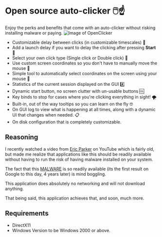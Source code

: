 # Open source auto-clicker 🖱️☝️

Enjoy the perks and benefits that come with an auto-clicker without risking installing malware or paying. 
![Image of OpenClicker](https://github.com/deetonn/OpenClicker/blob/master/OpenClicker/assets/media/app-screenshot-v2.png)
 * Customizable delay between clicks (in customizable timescales) 🦥
 * Add a launch delay if you want to delay the clicking after pressing **Start** 🚀
 * Select your own click type (Single click or Double click) 🤩
 * Use custom screen coordinates so you don't have to manually move the mouse 🐬
 * Simple tool to automatically select coordinates on the screen using your mouse 🎰
 * Statistics of the current session displayed on the GUI #️⃣
 * Dynamic start button, no screen clutter with un-usable buttons 🆒
 * Key binds to stop for cases where you're clicking everything in sight! 🌪️
 * Built-in, out of the way tooltips so you can learn on the fly 🤓
 * On GUI log to view what is happening at all times, along with a dynamic UI that changes when needed. 📋
 * On disk configuration that is completely customizable.

## Reasoning
I recently watched a video from [Eric Parker](https://www.youtube.com/watch?v=pN6VyYOfLIk) on YouTube which is fairly old, but made me realize that applications like this should be readily available without having to run the risk of having malware installed on your system.

The fact that this [MALWARE](https://sourceforge.net/projects/orphamielautoclicker/) is so readily available (its the first result on Google to this day, 4 years later) is mind boggling.

This application does absolutely no networking and will not download anything.

That being said, this application achieves that, and soon, much more.
## Requirements
* DirectX11
* Windows Version to be Windows 2000 or above.